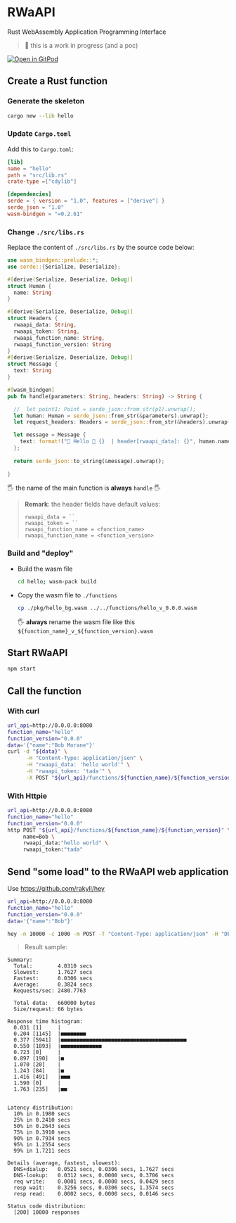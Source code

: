 # RWaAPI
Rust WebAssembly Application Programming Interface

> 🚧 this is a work in progress (and a poc)

[![Open in GitPod](https://gitpod.io/button/open-in-gitpod.svg)](https://gitpod.io/#https://github.com/bots-garden/rwaapi)

## Create a Rust function

### Generate the skeleton

```bash
cargo new --lib hello
```

### Update `Cargo.toml`

Add this to `Cargo.toml`:

```toml
[lib]
name = "hello"
path = "src/lib.rs"
crate-type =["cdylib"]

[dependencies]
serde = { version = "1.0", features = ["derive"] }
serde_json = "1.0"
wasm-bindgen = "=0.2.61"
```

### Change `./src/libs.rs`


Replace the content of `./src/libs.rs` by the source code below:

```rust
use wasm_bindgen::prelude::*;
use serde::{Serialize, Deserialize};

#[derive(Serialize, Deserialize, Debug)]
struct Human {
  name: String
}

#[derive(Serialize, Deserialize, Debug)]
struct Headers {
  rwaapi_data: String,
  rwaapi_token: String,
  rwaapi_function_name: String,
  rwaapi_function_version: String
}
#[derive(Serialize, Deserialize, Debug)]
struct Message {
  text: String
}

#[wasm_bindgen]
pub fn handle(parameters: String, headers: String) -> String {

  //  let point1: Point = serde_json::from_str(p1).unwrap();
  let human: Human = serde_json::from_str(&parameters).unwrap();
  let request_headers: Headers = serde_json::from_str(&headers).unwrap();

  let message = Message {
    text: format!("👋 Hello 🤖 {}  | header[rwaapi_data]: {}", human.name, request_headers.rwaapi_data)
  };
  
  return serde_json::to_string(&message).unwrap();
  
}
```

🖐️ the name of the main function is **always** `handle` 🖐️

> **Remark**: the header fields have default values:
> ```
> rwaapi_data = ``
> rwaapi_token = ``
> rwaapi_function_name = <function_name>
> rwaapi_function_name = <function_version>
> ```
### Build and "deploy"

- Build the wasm file
  ```bash
  cd hello; wasm-pack build
  ```
- Copy the wasm file to `./functions`
  ```bash
  cp ./pkg/hello_bg.wasm ../../functions/hello_v_0.0.0.wasm
  ```
  🖐️ **always** rename the wasm file like this `${function_name}_v_${function_version}.wasm`

## Start RWaAPI

```bash
npm start
```

## Call the function

### With curl

```bash
url_api=http://0.0.0.0:8080
function_name="hello"
function_version="0.0.0"
data='{"name":"Bob Morane"}'
curl -d "${data}" \
      -H "Content-Type: application/json" \
      -H "rwaapi_data: 'hello world'" \
      -H "rwaapi_token: 'tada'" \
      -X POST "${url_api}/functions/${function_name}/${function_version}"
```

### With Httpie

```bash
url_api=http://0.0.0.0:8080
function_name="hello"
function_version="0.0.0"
http POST "${url_api}/functions/${function_name}/${function_version}" \
     name=Bob \
     rwaapi_data:"hello world" \
     rwaapi_token:"tada"
```

## Send "some load" to the RWaAPI web application

Use https://github.com/rakyll/hey

```bash
url_api=http://0.0.0.0:8080
function_name="hello"
function_version="0.0.0"
data='{"name":"Bob"}'

hey -n 10000 -c 1000 -m POST -T "Content-Type: application/json" -H "DEMO_TOKEN:hello" -d ${data} "${url_api}/functions/${function_name}/${function_version}" 
```

> Result sample:
```text
Summary:
  Total:        4.0310 secs
  Slowest:      1.7627 secs
  Fastest:      0.0306 secs
  Average:      0.3824 secs
  Requests/sec: 2480.7763
  
  Total data:   660000 bytes
  Size/request: 66 bytes

Response time histogram:
  0.031 [1]     |
  0.204 [1145]  |■■■■■■■■
  0.377 [5941]  |■■■■■■■■■■■■■■■■■■■■■■■■■■■■■■■■■■■■■■■■
  0.550 [1893]  |■■■■■■■■■■■■■
  0.723 [0]     |
  0.897 [190]   |■
  1.070 [20]    |
  1.243 [84]    |■
  1.416 [491]   |■■■
  1.590 [0]     |
  1.763 [235]   |■■


Latency distribution:
  10% in 0.1980 secs
  25% in 0.2410 secs
  50% in 0.2643 secs
  75% in 0.3910 secs
  90% in 0.7934 secs
  95% in 1.2554 secs
  99% in 1.7211 secs

Details (average, fastest, slowest):
  DNS+dialup:   0.0521 secs, 0.0306 secs, 1.7627 secs
  DNS-lookup:   0.0312 secs, 0.0000 secs, 0.3706 secs
  req write:    0.0001 secs, 0.0000 secs, 0.0429 secs
  resp wait:    0.3256 secs, 0.0306 secs, 1.3574 secs
  resp read:    0.0002 secs, 0.0000 secs, 0.0146 secs

Status code distribution:
  [200] 10000 responses
```
